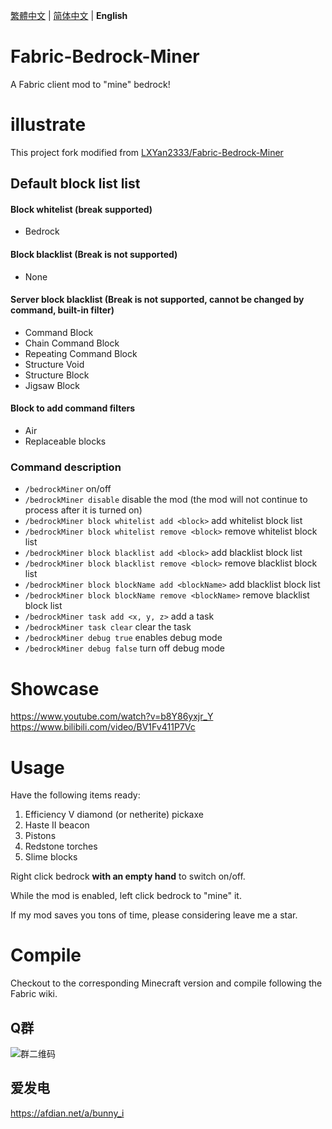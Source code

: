 [繁體中文](./README_TW.md) | [简体中文](./README.md) | **English**

# Fabric-Bedrock-Miner
A Fabric client mod to "mine" bedrock!

# illustrate
This project fork modified from [LXYan2333/Fabric-Bedrock-Miner](https://github.com/LXYan2333/Fabric-Bedrock-Miner) <br>

## Default block list list

#### Block whitelist (break supported)
- Bedrock

#### Block blacklist (Break is not supported)
- None

#### Server block blacklist (Break is not supported, cannot be changed by command, built-in filter)
- Command Block
- Chain Command Block
- Repeating Command Block
- Structure Void
- Structure Block
- Jigsaw Block

#### Block to add command filters
- Air
- Replaceable blocks

### Command description
- `/bedrockMiner` on/off
- `/bedrockMiner disable` disable the mod (the mod will not continue to process after it is turned on)
- `/bedrockMiner block whitelist add <block>` add whitelist block list
- `/bedrockMiner block whitelist remove <block>` remove whitelist block list
- `/bedrockMiner block blacklist add <block>` add blacklist block list
- `/bedrockMiner block blacklist remove <block>` remove blacklist block list
- `/bedrockMiner block blockName add <blockName>` add blacklist block list
- `/bedrockMiner block blockName remove <blockName>` remove blacklist block list
- `/bedrockMiner task add <x, y, z>` add a task
- `/bedrockMiner task clear` clear the task
- `/bedrockMiner debug true` enables debug mode
- `/bedrockMiner debug false` turn off debug mode

# Showcase
https://www.youtube.com/watch?v=b8Y86yxjr_Y  
https://www.bilibili.com/video/BV1Fv411P7Vc

# Usage
Have the following items ready:
1. Efficiency V diamond (or netherite) pickaxe
2. Haste II beacon
3. Pistons
4. Redstone torches
5. Slime blocks

Right click bedrock **with an empty hand** to switch on/off.

While the mod is enabled, left click bedrock to "mine" it.

If my mod saves you tons of time, please considering leave me a star.

# Compile
Checkout to the corresponding Minecraft version and compile following the Fabric wiki.

## Q群

![群二维码](https://github.com/Bunnui/Fabric-Bedrock-Miner/assets/37466008/7f1c2bc7-876b-4d34-9534-c72a3b555a2a)

## 爱发电

https://afdian.net/a/bunny_i
